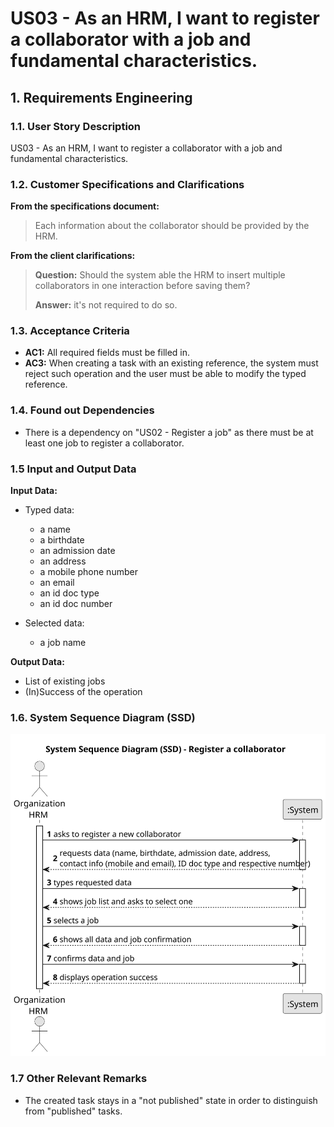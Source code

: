 # US03 - As an HRM, I want to register a collaborator with a job and fundamental characteristics.

## 1. Requirements Engineering

### 1.1. User Story Description

US03 - As an HRM, I want to register a collaborator with a job and fundamental characteristics.

### 1.2. Customer Specifications and Clarifications 

**From the specifications document:**

>	Each information about the collaborator should be provided by the HRM.

**From the client clarifications:**

> **Question:** Should the system able the HRM to insert multiple collaborators in one interaction before saving them?
>
> **Answer:** it's not required to do so.

### 1.3. Acceptance Criteria

* **AC1:** All required fields must be filled in.
* **AC3:** When creating a task with an existing reference, the system must reject such operation and the user must be able to modify the typed reference.

### 1.4. Found out Dependencies

* There is a dependency on "US02 - Register a job" as there must be at least one job to register a collaborator.

### 1.5 Input and Output Data

**Input Data:**

* Typed data:
    * a name
    * a birthdate
    * an admission date
    * an address 
    * a mobile phone number
    * an email
    * an id doc type
    * an id doc number

* Selected data:
    * a job name

**Output Data:**

* List of existing jobs
* (In)Success of the operation

### 1.6. System Sequence Diagram (SSD)

![System Sequence Diagram](svg/us03-system-sequence-diagram-us03.svg)

### 1.7 Other Relevant Remarks

* The created task stays in a "not published" state in order to distinguish from "published" tasks.